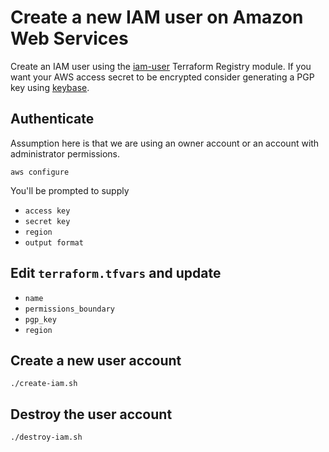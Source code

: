 # Create a new IAM user on Amazon Web Services

Create an IAM user using the [iam-user](https://registry.terraform.io/modules/terraform-aws-modules/iam/aws/2.10.0/submodules/iam-user) Terraform Registry module.  If you want your AWS access secret to be encrypted consider generating a PGP key using [keybase](https://dev.to/shermisaurus/tooling-saturdays-1-setting-and-using-gpg-public-encryption-keys-with-keybase-io-1onj).

## Authenticate

Assumption here is that we are using an owner account or an account with administrator permissions.

```
aws configure
```

You'll be prompted to supply

* `access key`
* `secret key`
* `region`
* `output format`


## Edit `terraform.tfvars` and update

* `name`
* `permissions_boundary`
* `pgp_key`
* `region`


## Create a new user account

```
./create-iam.sh
```

## Destroy the user account

```
./destroy-iam.sh
```
